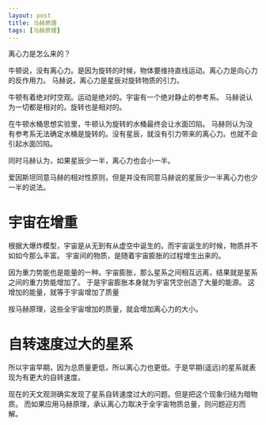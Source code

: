 ```yaml
---
layout: post
title: 马赫原理
tags: [马赫原理]
---
```


离心力是怎么来的？

牛顿说，没有离心力。是因为旋转的时候，物体要维持直线运动。离心力是向心力的反作用力。
马赫说，离心力是星辰对旋转物质的引力。

牛顿有着绝对时空观。运动是绝对的。宇宙有一个绝对静止的参考系。
马赫说认为一切都是相对的。旋转也是相对的。

在牛顿水桶思想实验里，牛顿认为旋转的水桶最终会让水面凹陷。
马赫则认为没有参考系无法确定水桶是旋转的。没有星辰，就没有引力带来的离心力。也就不会引起水面凹陷。

同时马赫认为，如果星辰少一半，离心力也会小一半。

爱因斯坦同意马赫的相对性原则，但是并没有同意马赫说的星辰少一半离心力也少一半的说法。

# 宇宙在增重

根据大爆炸模型，宇宙是从无到有从虚空中诞生的。而宇宙诞生的时候，物质并不如如今那么丰富。
宇宙间的物质，是随着宇宙膨胀的过程增生出来的。

因为重力势能也是能量的一种。宇宙膨胀，那么星系之间相互远离，结果就是星系之间的重力势能增加了。
于是宇宙膨胀本身就为宇宙凭空创造了大量的能源。
这增加的能量，就等于宇宙增加了质量

按马赫原理，这些全宇宙增加的质量，就会增加离心力的大小。

# 自转速度过大的星系

所以宇宙早期，因为总质量更低，所以离心力也更低。于是早期(遥远)的星系就表现为有更大的自转速度。

现在的天文观测确实发现了星系自转速度过大的问题。但是把这个现象归结为暗物质。
而如果应用马赫原理，承认离心力取决于全宇宙物质总量，则问题迎刃而解。

